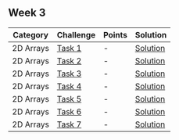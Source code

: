 

##  Week 3


Category| Challenge| Points   | Solution
-------- | -------- | -------- | -------- 
2D Arrays | [Task 1](https://github.com/DaniAngelov/Java_Programming/blob/master/Week%203/Lesson%206/Lesson%206%20Homework%20-%202D%20Arrays.pdf)| - |[Solution](https://github.com/DaniAngelov/Java_Programming/blob/master/Week%203/Lesson%206/Task1.java)
2D Arrays | [Task 2](https://github.com/DaniAngelov/Java_Programming/blob/master/Week%203/Lesson%206/Lesson%206%20Homework%20-%202D%20Arrays.pdf)| - |[Solution](https://github.com/DaniAngelov/Java_Programming/blob/master/Week%203/Lesson%206/Task2.java)
2D Arrays | [Task 3](https://github.com/DaniAngelov/Java_Programming/blob/master/Week%203/Lesson%206/Lesson%206%20Homework%20-%202D%20Arrays.pdf)| - |[Solution](https://github.com/DaniAngelov/Java_Programming/blob/master/Week%203/Lesson%206/Task3.java)
2D Arrays | [Task 4](https://github.com/DaniAngelov/Java_Programming/blob/master/Week%203/Lesson%206/Lesson%206%20Homework%20-%202D%20Arrays.pdf)| - |[Solution](https://github.com/DaniAngelov/Java_Programming/blob/master/Week%203/Lesson%206/Task4.java)
2D Arrays | [Task 5](https://github.com/DaniAngelov/Java_Programming/blob/master/Week%203/Lesson%206/Lesson%206%20Homework%20-%202D%20Arrays.pdf)| - |[Solution](https://github.com/DaniAngelov/Java_Programming/blob/master/Week%203/Lesson%206/Task5.java)
2D Arrays | [Task 6](https://github.com/DaniAngelov/Java_Programming/blob/master/Week%203/Lesson%206/Lesson%206%20Homework%20-%202D%20Arrays.pdf)| - |[Solution](https://github.com/DaniAngelov/Java_Programming/blob/master/Week%203/Lesson%206/Task6.java)
2D Arrays | [Task 7](https://github.com/DaniAngelov/Java_Programming/blob/master/Week%203/Lesson%206/Lesson%206%20Homework%20-%202D%20Arrays.pdf)| - |[Solution](https://github.com/DaniAngelov/Java_Programming/blob/master/Week%203/Lesson%206/Task7.java)
